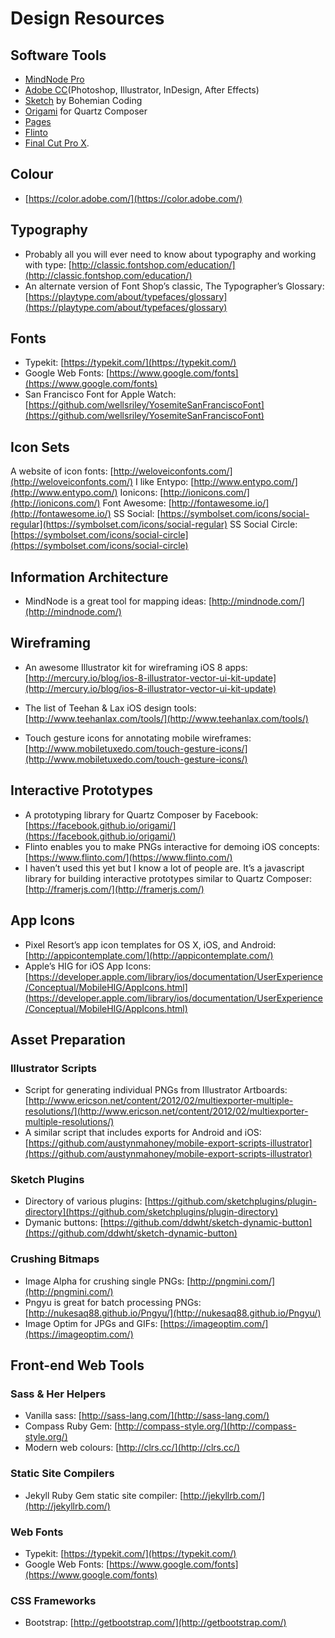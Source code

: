 # Design Resources

## Software Tools
- [MindNode Pro](http://mindnode.com/)
- [Adobe CC](https://www.adobe.com/creativecloud.html)(Photoshop, Illustrator, InDesign, After Effects)
- [Sketch](http://bohemiancoding.com/sketch/) by Bohemian Coding
- [Origami](https://facebook.github.io/origami/) for Quartz Composer
- [Pages](https://www.apple.com/ca/mac/pages/)
- [Flinto](https://www.flinto.com/)
- [Final Cut Pro X](https://www.apple.com/ca/final-cut-pro/).

## Colour

- [https://color.adobe.com/](https://color.adobe.com/)

## Typography

- Probably all you will ever need to know about typography and working with type:
[http://classic.fontshop.com/education/](http://classic.fontshop.com/education/)
- An alternate version of Font Shop’s classic, The Typographer’s Glossary:
[https://playtype.com/about/typefaces/glossary](https://playtype.com/about/typefaces/glossary)

## Fonts

- Typekit: [https://typekit.com/](https://typekit.com/)
- Google Web Fonts: [https://www.google.com/fonts](https://www.google.com/fonts)
- San Francisco Font for Apple Watch: [https://github.com/wellsriley/YosemiteSanFranciscoFont](https://github.com/wellsriley/YosemiteSanFranciscoFont)

## Icon Sets

A website of icon fonts:
[http://weloveiconfonts.com/](http://weloveiconfonts.com/)
I like Entypo:
[http://www.entypo.com/](http://www.entypo.com/)
Ionicons:
[http://ionicons.com/](http://ionicons.com/)
Font Awesome:
[http://fontawesome.io/](http://fontawesome.io/)
SS Social:
[https://symbolset.com/icons/social-regular](https://symbolset.com/icons/social-regular)
SS Social Circle:
[https://symbolset.com/icons/social-circle](https://symbolset.com/icons/social-circle)

## Information Architecture

- MindNode is a great tool for mapping ideas:
[http://mindnode.com/](http://mindnode.com/)

## Wireframing

- An awesome Illustrator kit for wireframing iOS 8 apps:
[http://mercury.io/blog/ios-8-illustrator-vector-ui-kit-update](http://mercury.io/blog/ios-8-illustrator-vector-ui-kit-update)

- The list of Teehan & Lax iOS design tools:
[http://www.teehanlax.com/tools/](http://www.teehanlax.com/tools/)

- Touch gesture icons for annotating mobile wireframes:
[http://www.mobiletuxedo.com/touch-gesture-icons/](http://www.mobiletuxedo.com/touch-gesture-icons/)

## Interactive Prototypes

- A prototyping library for Quartz Composer by Facebook: [https://facebook.github.io/origami/](https://facebook.github.io/origami/)
- Flinto enables you to make PNGs interactive for demoing iOS concepts: [https://www.flinto.com/](https://www.flinto.com/)
- I haven’t used this yet but I know a lot of people are. It’s a javascript library for building interactive prototypes similar to Quartz Composer: [http://framerjs.com/](http://framerjs.com/)

## App Icons

- Pixel Resort’s app icon templates for OS X, iOS, and Android: [http://appicontemplate.com/](http://appicontemplate.com/)
- Apple’s HIG for iOS App Icons: [https://developer.apple.com/library/ios/documentation/UserExperience/Conceptual/MobileHIG/AppIcons.html](https://developer.apple.com/library/ios/documentation/UserExperience/Conceptual/MobileHIG/AppIcons.html)

## Asset Preparation

### Illustrator Scripts

- Script for generating individual PNGs from Illustrator Artboards: [http://www.ericson.net/content/2012/02/multiexporter-multiple-resolutions/](http://www.ericson.net/content/2012/02/multiexporter-multiple-resolutions/)
- A similar script that includes exports for Android and iOS: [https://github.com/austynmahoney/mobile-export-scripts-illustrator](https://github.com/austynmahoney/mobile-export-scripts-illustrator)

### Sketch Plugins

- Directory of various plugins: [https://github.com/sketchplugins/plugin-directory](https://github.com/sketchplugins/plugin-directory)
- Dymanic buttons: [https://github.com/ddwht/sketch-dynamic-button](https://github.com/ddwht/sketch-dynamic-button)

### Crushing Bitmaps

- Image Alpha for crushing single PNGs: [http://pngmini.com/](http://pngmini.com/)
- Pngyu is great for batch processing PNGs: [http://nukesaq88.github.io/Pngyu/](http://nukesaq88.github.io/Pngyu/)
- Image Optim for JPGs and GIFs: [https://imageoptim.com/](https://imageoptim.com/)

## Front-end Web Tools

### Sass & Her Helpers
- Vanilla sass: [http://sass-lang.com/](http://sass-lang.com/)
- Compass Ruby Gem: [http://compass-style.org/](http://compass-style.org/)
- Modern web colours: [http://clrs.cc/](http://clrs.cc/)

### Static Site Compilers

- Jekyll Ruby Gem static site compiler: [http://jekyllrb.com/](http://jekyllrb.com/)

### Web Fonts
- Typekit: [https://typekit.com/](https://typekit.com/)
- Google Web Fonts: [https://www.google.com/fonts](https://www.google.com/fonts)

### CSS Frameworks
- Bootstrap: [http://getbootstrap.com/](http://getbootstrap.com/)
